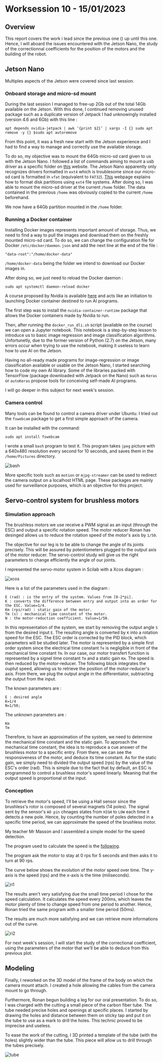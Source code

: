 # Worksession 10 - 15/01/2023

## Overview 

This report covers the work i lead since the previous one () up until this one. Hence, I will aboard the issues encountered with the Jetson Nano, the study of the correctionnal coefficients for the position of the motors and the building of the robot. 

## Jetson Nano 

Multiples aspects of the Jetson were covered since last session.

### Onboard storage and micro-sd mount

During the last session I managed to free-up 2Gb out of the total 14Gb available on the Jetson. 
With this done, I continued removing unused package such as a duplicate version of Jetpack I had unknowingly installed (version 4.6 and 6Gb) with this line :

    apt depends nvidia-jetpack | awk ‘{print $2}’ | xargs -I {} sudo apt remove -y {} $sudo apt autoremove 

From this point, it was a fresh new start with the Jetson experience and I had to find a way to manage and correctly use the available storage.

To do so, my objective was to mount the 64Gb micro-sd card given to us with the Jetson Nano. 
I followed a list of commands aiming to mount a usb driver as a specific folder on [this](https://askubuntu.com/questions/21321/move-home-folder-to-second-drive) website.<!--  (Thanks to Nino Mulac for the solution) -->
The Jetson Nano apparently only recognizes drivers formatted in ```ext4``` which is troublesome since our micro-sd card is formatted in ```vfat``` (equivalent to ```FAT32```). 
[This](https://phoenixnap.com/kb/linux-format-disk) webpage explains how to format disk partitions using ```ext4``` file systems. After doing so, I was able to mount the micro-sd driver at the current ```/home``` folder. 
The data contained in the previous ```/home``` was obviously copied to the current ```/home``` beforehand. 

We now have a 64Gb partition mounted in the ```/home``` folder.

### Running a Docker container

Installing Docker images represents important amount of storage. Thus, we need to find a way to pull the images and download them on the freshly mounted micro-sd card. 
To do so, we can change the configuration file for Docker ```/etc/docker/daemon.json``` and add the next line at the end of the file :

    "data-root":"/home/docker-data"

```/home/docker-data``` being the folder we intend to download our Docker images in.

After doing so, we just need to reload the Docker daemon :

    sudo apt systemctl daemon-reload docker

A course proposed by Nvidia is available [here](https://developer.nvidia.com/embedded/learn/jetson-ai-certification-programs#course_outline) and acts like an initiation to launching Docker container destined to run AI programs.

The first step was to install the ```nvidia-container-runtime``` package that allows the Docker containers made by Nvidia to run. 

Then, after running the ```docker_run_dli.sh``` script (available on the course) we can open a Jupyter notebook. This notebook is a step-by-step lesson to introduce us to basic image regression and image classification algorithms. 
Unfortunetly, due to the former version of Python (2.7) on the Jetson, many errors occur when trying to use the notebook, making it useless to learn how to use AI on the Jetson.

Having no all-ready made programs for image-regression or image classification available or usable on the Jetson Nano, I started searching how to code my own AI library. Some of the libraries packed with TensorFlow (package downloaded with Jetpack on the Nano) such as ```Keras``` or ```autoKeras``` propose tools for conceiving self-made AI programs.

I will go deeper in this subject for next week's session.

### Camera control

Many tools can be found to control a camera driver under Ubuntu.
I tried out the ```fswebcam``` package to get a first simple approach of the camera.

It can be installed with the command:

    sudo apt install fswebcam

I wrote a small ```bash``` program to test it. This program takes ```jpeg``` picture with a 640x480 resolution every second for 10 seconds, and saves them in the ```/home/Pictures``` directory.


![bash](https://user-images.githubusercontent.com/95374519/213876895-14dd3373-9cb1-48bc-a7d8-7de80ca74cd5.png)


More specific tools such as ```motion``` or ```mjpg-streamer``` can be used to redirect the camera output on a localhost HTML page. These packages are mainly used for surveillance purposes, which is an objective for this project.

## Servo-control system for brushless motors

### Simulation approach

The brushless motors we use receive a PWM signal as an input (through the ESC) and output a specific rotation speed. 
The motor reducer Ronan has desinged allows us to reduce the rotation speed of the motor's axis by ```1/50```. 

The objective for our leg is to be able to change the angle of its joints precisely. This will be assured by potentiometers plugged to the output axis of the motor reducer.
The servo-control study will give us the right parameters to change efficiently the angle of our joints.

I represented the servo-motor system in Scilab with a Xcos diagram :

![xcos](https://user-images.githubusercontent.com/95374519/213876892-11e2c715-afd4-4bf1-8180-d5ccfe869bff.png)

Here is a list of the parameters used in the diagram :

    E (rad) : is the entry of the system. Values from [0-2*pi].
    K : converts the difference between entry and output into an order for the ESC. Value=1/4.
    Km (rps/rad) : static gain of the motor.
    Tm (s) : mechanical time constant of the motor.
    N : the motor-reduction coefficient. Value=1/50.

In this representation of the system, we start by removing the output angle ```S``` from the desired input ```E```. 
The resulting angle is converted by ```K``` into a rotation speed for the ESC. 
The ESC order is corrected by the PID block, which parameters will be studied later. 
The motor is represented by a simple first order system since the electrical time constant ```Te``` is negligible in front of the mechanical time constant ```Tm```. 
In our case, our motor transfert function is represented by a signel time constant ```Tm``` and a static gain ```Km```. 
The speed is then reduced by the motor-reducer.
The following block integrates the ouptut speed, allowing us to retrieve the position of the motor-reducer's axis. 
From there, we plug the output angle in the differentiator, subtracting the output from the input. 

The known parameters are :

    E : desired angle
    K=1/4
    N=1/50;

The unknown parameters are : 

    Km
    Tm

Therefore, to have an approximation of the system, we need to determine the mechanical time constant and the static gain. 
To approach the mechanical time constant, the idea is to reproduce a cue answer of the brushless motor to a specific entry. From there, we can see the responsiveness of the motor, and deduce its time constant. 
As for the static gain, we simply need to divided the output speed (rps) by the value of the ESC's order (rad). This is simple due to the fact that by default, an ESC is programmed to control a brushless motor's speed linearly. Meaning that the output speed is proportional ot the input.

### Conception 

To retrieve the motor's speed, I'll be using a Hall sensor since the brushless's rotor is composed of several magnets (14 poles). 
The signal sent by the sensor's ```AO pin``` chnages states from ```HIGH``` to ```LOW``` each time it detects a new pole. Hence, by counting the number of poles detected in a specific time period, we can approximate the speed of the brushless motor.

My teacher Mr Masson and I assembled a simple model for the speed detection. 

The program used to calculate the speed is the [following](https://github.com/RonanLc/Snoopytech/blob/main/code/test/rpm_brushless.ino). 

The program ask the motor to stay at 0 rps for 5 seconds and then asks it to turn at 90 rps. 

The curve below shows the evolution of the motor speed over time.
The y-axis is the speed (rps) and the x-axis is the time (miliseconds).


![ri1](https://user-images.githubusercontent.com/95374519/213876867-20671fbc-90dd-4e08-ba33-9355da78e807.png)



The results aren't very satisfying due the small time period I chose for the speed calculation. It calculates the speed every 200ms, which leaves the motor plenty of time to change speed from one period to another. 
Hence, Ronan tried the same program with a smaller time period (50ms).

The results are much more satisfying and we can retrieve more informations out of the curve. 

![ri2](https://user-images.githubusercontent.com/95374519/213876869-c837d9a3-8d26-4305-8f9f-777b537d6568.png)

For next week's session, I will start the study of the correctional coefficient, using the parameters of the motor that we'll be able to deduce from this previous plot.

## Modeling 

Finally, I reworked on the 3D model of the frame of the body on which the camera mount attach. I created a hole allowing the cables from the camera mount to go through. 

Furthermore, Ronan begun building a leg for our oral presentation. To do so, I was charged with the cutting a small piece of the carbon fiber tube. 
The tube needed precise holes and openings at specific places. 
I started by drawing the holes and distance between them on sticky tap and put it on the tube to use as a mark to drill the holes. 
This technic proved to be imprecise and useless. 

To ease the work of the cutting, I 3D printed a template of the tube (with the holes) slightly wider than the tube.
This piece will allow us to drill through the tubes precisely. 


![tube](https://user-images.githubusercontent.com/95374519/213876873-8a58e534-baca-4acf-a9e0-3be3027dd04a.png)

